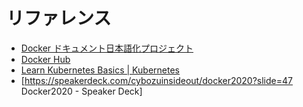 # リファレンス

- [Docker ドキュメント日本語化プロジェクト](https://docs.docker.jp/index.html)
- [Docker Hub](https://hub.docker.com/)
- [Learn Kubernetes Basics \| Kubernetes](https://kubernetes.io/docs/tutorials/kubernetes-basics/)
- [https://speakerdeck.com/cybozuinsideout/docker2020?slide=47 Docker2020 - Speaker Deck]
